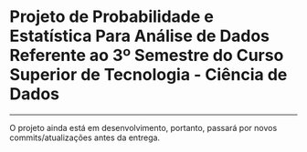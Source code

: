 # Projeto de Probabilidade e Estatística Para Análise de Dados Referente ao 3º Semestre do Curso Superior de Tecnologia - Ciência de Dados
---

O projeto ainda está em desenvolvimento, portanto, passará por novos commits/atualizações antes da entrega.
